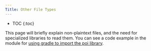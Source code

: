 ```yaml
---
Title: Other File Types
---
```


* TOC
  {:toc}

This page will briefly explain non-plaintext files, and the need for specialized libraries to read them. You can see a code example in the module for [using gradle to import the poi library](https://sde-coursepack.github.io/modules/construction/Example-Gradle-With-Poi/).